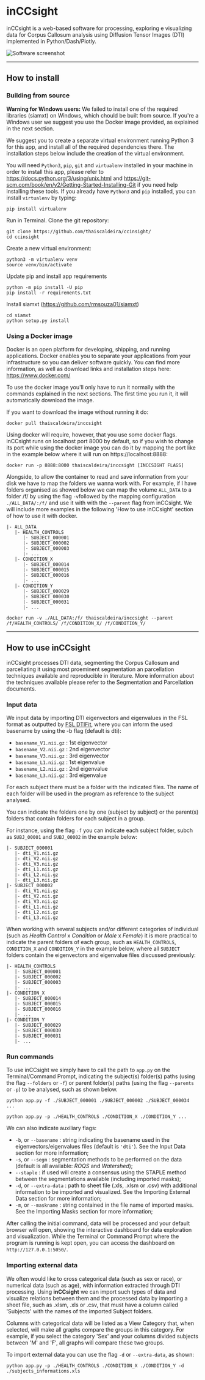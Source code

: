 

# inCCsight
inCCsight is a web-based software for processing, exploring e visualizing data for Corpus Callosum analysis using Diffusion Tensor Images (DTI) implemented in Python/Dash/Plotly. 

![Software screenshot](https://github.com/thaiscaldeira/ccinsight/blob/master/assets/inccsight_screenshot.png)

***

## How to install

### Building from source

**Warning for Windows users:** We failed to install one of the required libraries (siamxt) on Windows, which chould be built from source. If you're a Windows user we suggest you use the Docker image provided, as explained in the next section.

We suggest you to create a separate virtual environment running Python 3 for this app, and install all of the required dependencies there. The installation steps below include the creation of the virtual environment.

You will need `Python3`, `pip`, `git` and `virtualenv` installed in your machine in order to install this app, please refer to https://docs.python.org/3/using/unix.html and https://git-scm.com/book/en/v2/Getting-Started-Installing-Git if you need help installing these tools. If you already have `Python3` and `pip` installed, you can install `virtualenv` by typing:
```
pip install virtualenv
```

Run in Terminal. Clone the git repository:
```
git clone https://github.com/thaiscaldeira/ccinsight/
cd ccinsight
```
Create a new virtual environment:
```
python3 -m virtualenv venv
source venv/bin/activate
```
Update pip and install app requirements
```
python -m pip install -U pip
pip install -r requirements.txt
```
Install siamxt (https://github.com/rmsouza01/siamxt)
```
cd siamxt
python setup.py install
```

### Using a Docker image

Docker is an open platform for developing, shipping, and running applications. Docker enables you to separate your applications from your infrastructure so you can deliver software quickly. You can find more information, as well as download links and installation steps here: https://www.docker.com/

To use the docker image you'll only have to run it normally with the commands explained in the next sections. The first time you run it, it will automatically download the image. 

If you want to download the image without running it do:
```
docker pull thaiscaldeira/inccsight
```
Using docker will require, however, that you use some docker flags. inCCsight runs on localhost port 8000 by default, so if you wish to change its port while using the docker image you can do it by mapping the port like in the example below where it will run on https://localhost:8888:
```
docker run -p 8888:8000 thaiscaldeira/inccsight [INCCSIGHT FLAGS]
```
Alongside, to allow the container to read and save information from your disk we have to map the folders we wanna work with. For example, if I have folders organised as showed below we can map the volume `ALL_DATA` to a folder /f/ by using the flag `-v`followed by the mapping configuration `./ALL_DATA/:/f/` and use it with with the `--parent` flag from inCCsight. We will include more examples in the following 'How to use inCCsight' section of how to use it with docker.
```
|- ALL_DATA
   |- HEALTH_CONTROLS
      |- SUBJECT_000001
      |- SUBJECT_000002
      |- SUBJECT_000003
      |- ...
   |- CONDITION_X
      |- SUBJECT_000014
      |- SUBJECT_000015
      |- SUBJECT_000016
      |- ...
   |- CONDITION_Y
      |- SUBJECT_000029
      |- SUBJECT_000030
      |- SUBJECT_000031
      |- ...
```
```
docker run -v ./ALL_DATA:/f/ thaiscaldeira/inccsight --parent /f/HEALTH_CONTROLS/ /f/CONDITION_X/ /f/CONDITION_Y/
```

***

## How to use inCCsight

inCCsight processes DTI data, segmenting the Corpus Callosum and parcellating it using most proeminent segmentation an parcellation techniques available and reproducible in literature. More information about the techniques available please refer to the Segmentation and Parcellation documents. 

### Input data 

We input data by importing DTI eigenvectors and eigenvalues in the FSL format as outputted by [FSL DTIFit](https://users.fmrib.ox.ac.uk/~behrens/fdt_docs/fdt_dtifit.html), where you can inform the used basename by using the -b flag (default is dti):

* `basename_V1.nii.gz` : 1st eigenvector
* `basename_V2.nii.gz` : 2nd eigenvector
* `basename_V3.nii.gz` : 3rd eigenvector
* `basename_L1.nii.gz` : 1st eigenvalue
* `basename_L2.nii.gz` : 2nd eigenvalue
* `basename_L3.nii.gz` : 3rd eigenvalue

For each subject there must be a folder with the indicated files. The name of each folder will be used in the program as reference to the subject analysed. 

You can indicate the folders one by one (subject by subject) or the parent(s) folders that contain folders for each subject in a group. 

For instance, using the flag `-f` you can indicate each subject folder, subch as `SUBJ_00001` and `SUBJ_00002` in the example below:

```
|- SUBJECT_000001
   |- dti_V1.nii.gz
   |- dti_V2.nii.gz
   |- dti_V3.nii.gz
   |- dti_L1.nii.gz
   |- dti_L2.nii.gz
   |- dti_L3.nii.gz
|- SUBJECT_000002
   |- dti_V1.nii.gz
   |- dti_V2.nii.gz
   |- dti_V3.nii.gz
   |- dti_L1.nii.gz
   |- dti_L2.nii.gz
   |- dti_L3.nii.gz
```

When working with several subjects and/or different categories of individual (such as *Health Control* x *Condition* or *Male* x *Female*) it is more practical to indicate the parent folders of each group, such as `HEALTH_CONTROLS`, `CONDITION_X` and `CONDITION_Y` in the example below, where all `SUBJECT` folders contain the eigenvectors and eigenvalue files discussed previously:
```
|- HEALTH_CONTROLS
   |- SUBJECT_000001
   |- SUBJECT_000002
   |- SUBJECT_000003
   |- ...
|- CONDITION_X
   |- SUBJECT_000014
   |- SUBJECT_000015
   |- SUBJECT_000016
   |- ...
|- CONDITION_Y
   |- SUBJECT_000029
   |- SUBJECT_000030
   |- SUBJECT_000031
   |- ...
```

### Run commands

To use inCCsight we simply have to call the path to `app.py` on the Terminal/Command Prompt, indicating the subject(s) folder(s) paths (using the flag `--folders` or `-f`) or parent folder(s) paths (using the flag `--parents` or `-p`) to be analysed, such as shown below.
```
python app.py -f ./SUBJECT_000001 ./SUBJECT_000002 ./SUBJECT_000034 ...
```
```
python app.py -p ./HEALTH_CONTROLS ./CONDITION_X ./CONDITION_Y ...
```
We can also indicate auxiliary flags:
* `-b`, or `--basename` : string indicating the basename used in the eigenvectors/eigenvalues files (default is `'dti'`). See the Input Data section for more information;
* `-s`, or `--segm` : segmentation methods to be performed on the data (default is all available: _ROQS_ and _Watershed_);
* `--staple` : if used will create a consensus using the STAPLE method between the segmentations available (including imported masks);
* `-d`, or `--extra-data` : path to sheet file (.xls, .xlsm or .csv) with additional information to be imported and visualized. See the Importing External Data section for more information;
* `-m`, or `--maskname` : string contained in the file name of imported masks. See the Importing Masks section for more information;

After calling the initial command, data will be processed and your default browser will open, showing the interactive dashboard for data exploration and visualization. While the Terminal or Command Prompt where the program is running is kept open, you can access the dashboard on `http://127.0.0.1:5050/`.

### Importing external data

We often would like to cross categorical data (such as sex or race), or numerical data (such as age), with information extracted through DTI processing. Using **inCCsight** we can import such types of data and visualize relations between them and the processed data by importing a sheet file, such as .xlsm, .xls or .csv, that must have a column called 'Subjects' with the names of the imported Subject folders.

Columns with categorical data will be listed as a View Category that, when selected, will make all graphs compare the groups in this category. For example, if you select the category 'Sex' and your columns divided subjects between 'M' and 'F', all graphs will compare these two groups.

To import external data you can use the flag `-d` or `--extra-data`, as shown:
```
python app.py -p ./HEALTH_CONTROLS ./CONDITION_X ./CONDITION_Y -d ./subjects_informations.xls
```
